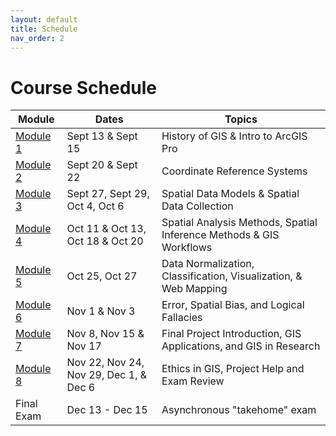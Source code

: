 ```yaml
---
layout: default
title: Schedule
nav_order: 2
---
```


# Course Schedule


|          Module           |                Dates                 |                              Topics                               |
|---------------------------|--------------------------------------|-------------------------------------------------------------------|
|[Module 1](docs/Module1.md)|Sept 13 & Sept 15                     |History of GIS & Intro to ArcGIS Pro                               |
|[Module 2](docs/Module2.md)|Sept 20 & Sept 22                     |Coordinate Reference Systems                                       |
|[Module 3](docs/Module3.md)|Sept 27, Sept 29, Oct 4, Oct 6        |Spatial Data Models & Spatial Data Collection                      |
|[Module 4](docs/Module4.md)|Oct 11 & Oct 13, Oct 18 & Oct 20      |Spatial Analysis Methods, Spatial Inference Methods & GIS Workflows|
|[Module 5](docs/Module5.md)|Oct 25, Oct 27                        |Data Normalization, Classification, Visualization, & Web Mapping   |
|[Module 6](docs/Module6.md)|Nov 1 & Nov 3                         |Error, Spatial Bias, and Logical Fallacies                         |
|[Module 7](docs/Module7.md)|Nov 8, Nov 15 & Nov 17                |Final Project Introduction, GIS Applications, and GIS in Research  |
|[Module 8](docs/Module8.md)|Nov 22, Nov 24, Nov 29, Dec 1, & Dec 6|Ethics in GIS, Project Help and Exam Review                        |
|Final Exam                 |Dec 13 - Dec 15                       |Asynchronous "takehome" exam                                       |